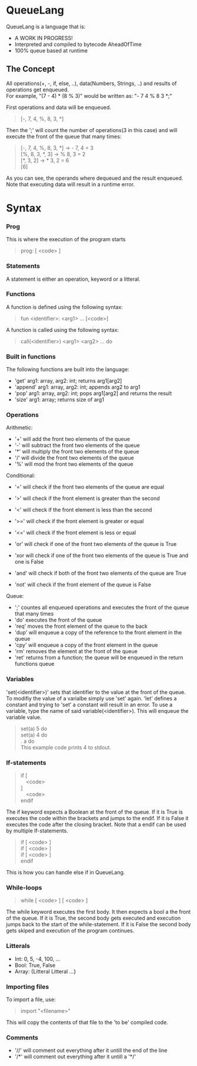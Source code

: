 # QueueLang
QueueLang is a language that is:
  - A WORK IN PROGRESS!
  - Interpreted and compiled to bytecode AheadOfTime
  - 100% queue based at runtime
## The Concept
All operations(+, -, if, else, ..), data(Numbers, Strings, ..) and results of operations get enqueued. <br />
For example, "(7 - 4) * (8 % 3)" would be written as: "- 7 4 % 8 3 *;"

First operations and data will be enqueued.<br />
>\[-, 7, 4, %, 8, 3, *]

Then the ';' will count the number of operations(3 in this case) and will execute the front of the queue that many times:<br />

>\[-, 7, 4, %, 8, 3, \*] -> - 7, 4 = 3<br />
\[%, 8, 3, \*, 3] -> % 8, 3 = 2<br />
\[\*, 3, 2] -> \* 3, 2 = 6<br />
\[6]<br />

As you can see, the operands where dequeued and the result enqueued. Note that executing data will result in a runtime error.

# Syntax
### Prog
This is where the execution of the program starts
> prog: [ \<code> ]

### Statements
A statement is either an operation, keyword or a litteral.

### Functions
A function is defined using the following syntax:
> fun \<identifier>: \<arg1> ... \[\<code>]

A function is called using the following syntax:
> call(\<identifier>) \<arg1> \<arg2> ... do

### Built in functions
The following functions are built into the language:
- 'get' arg1: array, arg2: int; returns arg1\[arg2]
- 'append' arg1: array, arg2: int; appends arg2 to arg1
- 'pop' arg1: array, arg2: int; pops arg1\[arg2] and returns the result
- 'size' arg1: array; returns size of arg1

### Operations
Arithmetic:
- '\+' will add the front two elements of the queue
- '-' will subtract the front two elements of the queue
- '*' will multiply the front two elements of the queue
- '/' will divide the front two elements of the queue
- '%' will mod the front two elements of the queue

Conditional:
- '=' will check if the front two elements of the queue are equal
- '>' will check if the front element is greater than the second
- '<' will check if the front element is less than the second
- '>=' will check if the front element is greater or equal
- '<=' will check if the front element is less or equal

- 'or' will check if one of the front two elements of the queue is True
- 'xor will check if one of the front two elements of the queue is True and one is False
- 'and' will check if both of the front two elements of the queue are True
- 'not' will check if the front element of the queue is False

Queue:
- ';' countes all enqueued operations and executes the front of the queue that many times 
- 'do' executes the front of the queue
- 'req' moves the front element of the queue to the back
- 'dup' will enqueue a copy of the reference to the front element in the queue
- 'cpy' will enqueue a copy of the front element in the queue
- 'rm' removes the element at the front of the queue
- 'ret' returns from a function; the queue will be enqueued in the return functions queue

### Variables
'set(\<identifier>)' sets that identifier to the value at the front of the queue.
To modifiy the value of a varialbe simply use 'set' again.
'let' defines a constant and trying to 'set' a constant will result in an error.
To use a variable, type the name of said variable(\<identifier>). This will enqueue the variable value.
> set(a) 5 do<br />
> set(a) 4 do<br />
. a do  
This example code prints 4 to stdout.

### If-statements
> if [<br />
  &emsp;\<code>  
] <br />
  &emsp;\<code><br />
endif

The if keyword expects a Boolean at the front of the queue. If it is True is executes the code within the brackets and jumps to the endif. If it is False it executes the code after the closing bracket. Note that a endif can be used by multiple If-statements.

> if [ \<code> ] <br />
if [ \<code> ] <br />
if [ \<code> ] <br />
endif

This is how you can handle else if in QueueLang.

### While-loops
> while [ \<code> ] [ \<code> ]

The while keyword executes the first body. It then expects a bool a the front of the queue. If it is True, the second body gets executed and execution jumps back to the start of the while-statement. If it is False the second body gets skiped and execution of the program continues.


### Litterals
- Int: 0, 5, -4, 100, ...
- Bool: True, False
- Array: {Litteral Litteral ...}

### Importing files
To import a file, use:
> import "\<filename>"
  
This will copy the contents of that file to the 'to be' compiled code.

### Comments
- '/\/' will comment out everything after it untill the end of the line
- '/\*' will comment out everything after it untill a '\*/'
